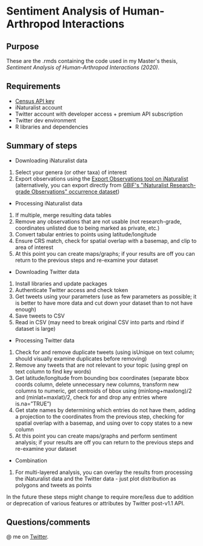 # Sentiment Analysis of Human-Arthropod Interactions

## Purpose
These are the .rmds containing the code used in my Master's thesis, *Sentiment Analysis of Human-Arthropod Interactions (2020)*.

## Requirements
* [Census API key](https://api.census.gov/data/key_signup.html)
* iNaturalist account
* Twitter account with developer access + premium API subscription
* Twitter dev environment
* R libraries and dependencies

## Summary of steps
* Downloading iNaturalist data

1. Select your genera (or other taxa) of interest
1. Export observations using the [Export Observations tool on iNaturalist](https://www.inaturalist.org/observations/export) (alternatively, you can export directly from [GBIF's "iNaturalist Research-grade Observations" occurrence dataset](https://www.gbif.org/dataset/50c9509d-22c7-4a22-a47d-8c48425ef4a7))

* Processing iNaturalist data

1. If multiple, merge resulting data tables
1. Remove any observations that are not usable (not research-grade, coordinates unlisted due to being marked as private, etc.)
1. Convert tabular entries to points using latitude/longitude
1. Ensure CRS match, check for spatial overlap with a basemap, and clip to area of interest
1. At this point you can create maps/graphs; if your results are off you can return to the previous steps and re-examine your dataset

* Downloading Twitter data

1. Install libraries and update packages
1. Authenticate Twitter access and check token
1. Get tweets using your parameters (use as few parameters as possible; it is better to have more data and cut down your dataset than to not have enough)
1. Save tweets to CSV
1. Read in CSV (may need to break original CSV into parts and rbind if dataset is large)

* Processing Twitter data

1. Check for and remove duplicate tweets (using isUnique on text column; should visually examine duplicates before removing)
1. Remove any tweets that are not relevant to your topic (using grepl on text column to find key words)
1. Get latitude/longitude from bounding box coordinates (separate bbox coords column, delete unnecessary new columns, transform new columns to numeric, get centroids of bbox using (minlong+maxlong)/2 and (minlat+maxlat)/2, check for and drop any entries where is.na=”TRUE”)
1. Get state names by determining which entries do not have them, adding a projection to the coordinates from the previous step, checking for spatial overlap with a basemap, and using over to copy states to a new column
1. At this point you can create maps/graphs and perform sentiment analysis; if your results are off you can return to the previous steps and re-examine your dataset

* Combination

1. For multi-layered analysis, you can overlay the results from processing the iNaturalist data and the Twitter data - just plot distribution as polygons and tweets as points

In the future these steps might change to require more/less due to addition or deprecation of various features or attributes by Twitter post-v1.1 API.

## Questions/comments

@ me on [Twitter](https://twitter.com/easternhercules).
